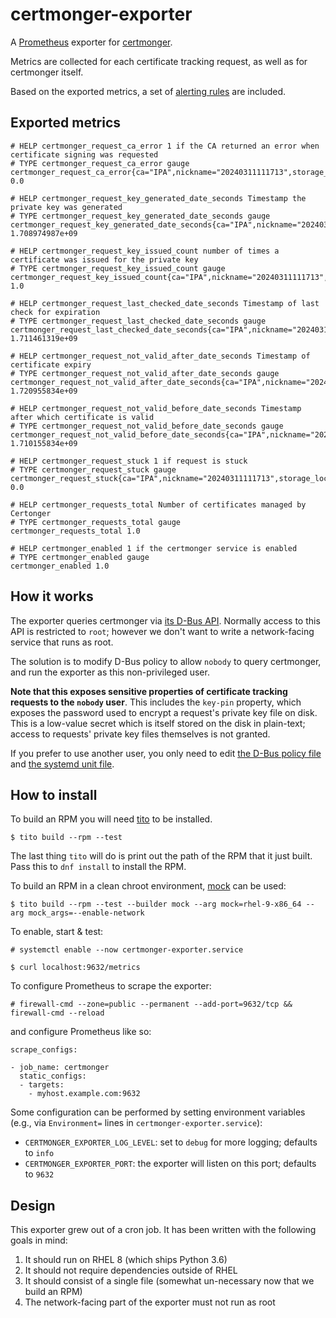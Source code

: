 # certmonger-exporter

A [Prometheus](https://prometheus.io/) exporter for [certmonger](https://pagure.io/certmonger).

Metrics are collected for each certificate tracking request, as well as for certmonger itself.

Based on the exported metrics, a set of [alerting rules](prometheus-rules.yaml)
are included.

## Exported metrics

```
# HELP certmonger_request_ca_error 1 if the CA returned an error when certificate signing was requested
# TYPE certmonger_request_ca_error gauge
certmonger_request_ca_error{ca="IPA",nickname="20240311111713",storage_location="/etc/pki/tls/certs/grafana.crt",storage_nickname="",storage_token="",storage_type="FILE"} 0.0

# HELP certmonger_request_key_generated_date_seconds Timestamp the private key was generated
# TYPE certmonger_request_key_generated_date_seconds gauge
certmonger_request_key_generated_date_seconds{ca="IPA",nickname="20240311111713",storage_location="/etc/pki/tls/certs/grafana.crt",storage_nickname="",storage_token="",storage_type="FILE"} 1.708974987e+09

# HELP certmonger_request_key_issued_count number of times a certificate was issued for the private key
# TYPE certmonger_request_key_issued_count gauge
certmonger_request_key_issued_count{ca="IPA",nickname="20240311111713",storage_location="/etc/pki/tls/certs/grafana.crt",storage_nickname="",storage_token="",storage_type="FILE"} 1.0

# HELP certmonger_request_last_checked_date_seconds Timestamp of last check for expiration
# TYPE certmonger_request_last_checked_date_seconds gauge
certmonger_request_last_checked_date_seconds{ca="IPA",nickname="20240311111713",storage_location="/etc/pki/tls/certs/grafana.crt",storage_nickname="",storage_token="",storage_type="FILE"} 1.711461319e+09

# HELP certmonger_request_not_valid_after_date_seconds Timestamp of certificate expiry
# TYPE certmonger_request_not_valid_after_date_seconds gauge
certmonger_request_not_valid_after_date_seconds{ca="IPA",nickname="20240311111713",storage_location="/etc/pki/tls/certs/grafana.crt",storage_nickname="",storage_token="",storage_type="FILE"} 1.720955834e+09

# HELP certmonger_request_not_valid_before_date_seconds Timestamp after which certificate is valid
# TYPE certmonger_request_not_valid_before_date_seconds gauge
certmonger_request_not_valid_before_date_seconds{ca="IPA",nickname="20240311111713",storage_location="/etc/pki/tls/certs/grafana.crt",storage_nickname="",storage_token="",storage_type="FILE"} 1.710155834e+09

# HELP certmonger_request_stuck 1 if request is stuck
# TYPE certmonger_request_stuck gauge
certmonger_request_stuck{ca="IPA",nickname="20240311111713",storage_location="/etc/pki/tls/certs/grafana.crt",storage_nickname="",storage_token="",storage_type="FILE"} 0.0

# HELP certmonger_requests_total Number of certificates managed by Certonger
# TYPE certmonger_requests_total gauge
certmonger_requests_total 1.0

# HELP certmonger_enabled 1 if the certmonger service is enabled
# TYPE certmonger_enabled gauge
certmonger_enabled 1.0
```

## How it works

The exporter queries certmonger via [its D-Bus
API](https://pagure.io/certmonger/blob/master/f/src/tdbus.h). Normally access
to this API is restricted to `root`; however we don't want to write a
network-facing service that runs as root.

The solution is to modify D-Bus policy to allow `nobody` to query certmonger,
and run the exporter as this non-privileged user.

**Note that this exposes sensitive properties of certificate tracking requests
to the `nobody` user**. This includes the `key-pin` property, which exposes the
password used to encrypt a request's private key file on disk. This is a
low-value secret which is itself stored on the disk in plain-text; access to
requests' private key files themselves is not granted.

If you prefer to use another user, you only need to edit [the D-Bus policy
file](certmonger-exporter.dbus.conf) and [the systemd unit
file](certmonger-exporter.service).

## How to install

To build an RPM you will need
[tito](https://github.com/rpm-software-management/tito?tab=readme-ov-file#install)
to be installed.

```
$ tito build --rpm --test
```

The last thing `tito` will do is print out the path of the RPM that it just
built. Pass this to `dnf install` to install the RPM.

To build an RPM in a clean chroot environment,
[mock](https://github.com/rpm-software-management/mock) can be used:

```
$ tito build --rpm --test --builder mock --arg mock=rhel-9-x86_64 --arg mock_args=--enable-network
```

To enable, start & test:

```
# systemctl enable --now certmonger-exporter.service

$ curl localhost:9632/metrics
```

To configure Prometheus to scrape the exporter:

```
# firewall-cmd --zone=public --permanent --add-port=9632/tcp && firewall-cmd --reload
```

and configure Prometheus like so:

```
scrape_configs:

- job_name: certmonger
  static_configs:
  - targets:
    - myhost.example.com:9632
```

Some configuration can be performed by setting environment variables (e.g., via
`Environment=` lines in `certmonger-exporter.service`):

* `CERTMONGER_EXPORTER_LOG_LEVEL`: set to `debug` for more logging; defaults to
  `info`
* `CERTMONGER_EXPORTER_PORT`: the exporter will listen on this port; defaults to `9632`

## Design

This exporter grew out of a cron job. It has been written with the following
goals in mind:

1. It should run on RHEL 8 (which ships Python 3.6)
2. It should not require dependencies outside of RHEL
3. It should consist of a single file
   (somewhat un-necessary now that we build an RPM)
4. The network-facing part of the exporter must not run as root
